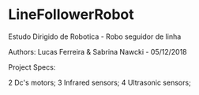 # LineFollowerRobot
Estudo Dirigido de Robotica - Robo seguidor de linha

Authors: Lucas Ferreira & Sabrina Nawcki - 05/12/2018

Project Specs:

2 Dc's motors;
3 Infrared sensors;
4 Ultrasonic sensors;
